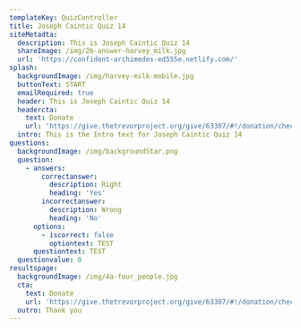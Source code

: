 ```yaml
---
templateKey: QuizController
title: Joseph Caintic Quiz 14
siteMetadta:
  description: This is Joseph Caintic Quiz 14
  shareImage: /img/2b-answer-harvey_milk.jpg
  url: 'https://confident-archimedes-ed555e.netlify.com/'
splash:
  backgroundImage: /img/harvey-milk-mobile.jpg
  buttonText: START
  emailRequired: true
  header: This is Joseph Caintic Quiz 14
  headercta:
    text: Donate
    url: 'https://give.thetrevorproject.org/give/63307/#!/donation/checkout'
  intro: This is the Intro text for Joseph Caintic Quiz 14
questions:
  backgroundImage: /img/backgroundStar.png
  question:
    - answers:
        correctanswer:
          description: Right
          heading: 'Yes'
        incorrectanswer:
          description: Wrong
          heading: 'No'
      options:
        - iscorrect: false
          optiontext: TEST
      questiontext: TEST
  questionvalue: 0
resultspage:
  backgroundImage: /img/4a-four_people.jpg
  cta:
    text: Donate
    url: 'https://give.thetrevorproject.org/give/63307/#!/donation/checkout'
  outro: Thank you
---
```


